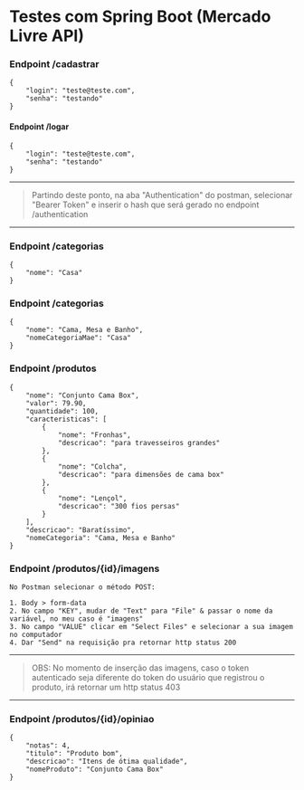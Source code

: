 # Testes com Spring Boot (Mercado Livre API)

### Endpoint /cadastrar
```
{
    "login": "teste@teste.com",
    "senha": "testando"
}
```


#### Endpoint /logar
```
{
    "login": "teste@teste.com",
    "senha": "testando"
}
```
* * *


> Partindo deste ponto, na aba "Authentication" do postman, selecionar "Bearer Token" e inserir o hash que será gerado no endpoint /authentication


* * *

### Endpoint /categorias
``` 
{
    "nome": "Casa"
}
```

### Endpoint /categorias
``` 
{
    "nome": "Cama, Mesa e Banho",
    "nomeCategoriaMae": "Casa"
}
```

### Endpoint /produtos
``` 
{
    "nome": "Conjunto Cama Box",
    "valor": 79.90,
    "quantidade": 100,
    "caracteristicas": [
        {
            "nome": "Fronhas",
            "descricao": "para travesseiros grandes"
        },
        {
            "nome": "Colcha",
            "descricao": "para dimensões de cama box"
        },
        {
            "nome": "Lençol",
            "descricao": "300 fios persas"
        }
    ],
    "descricao": "Baratíssimo",
    "nomeCategoria": "Cama, Mesa e Banho"
}
```

### Endpoint /produtos/{id}/imagens
``` 
No Postman selecionar o método POST: 

1. Body > form-data
2. No campo "KEY", mudar de "Text" para "File" & passar o nome da variável, no meu caso é "imagens"
3. No campo "VALUE" clicar em "Select Files" e selecionar a sua imagem no computador
4. Dar "Send" na requisição pra retornar http status 200
```
* * *

> OBS: No momento de inserção das imagens, caso o token autenticado seja diferente do token do usuário que registrou o produto, irá retornar um  http status 403

* * *

### Endpoint /produtos/{id}/opiniao
``` 
{
    "notas": 4,
    "titulo": "Produto bom",
    "descricao": "Itens de ótima qualidade",
    "nomeProduto": "Conjunto Cama Box"
}
